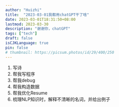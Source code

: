 ```yaml
---
author: "Huizhi"
title:  "2023-03-01我都用chatGPT干了啥"  
date: 2023-03-01T18:31:50+08:00
lastmod: 2023-03-30
description: "谢谢你，chatGPT"
tags: ["tech"]
draft: false
isCJKLanguage: true
pin: false
# thumbnail: https://picsum.photos/id/29/400/250
---
```




 
1. 写诗
2. 帮我写程序
3. 帮我debug
4. 帮我构造数据
5. 帮我优化Resume
6. 梳理NLP知识时，解释不清晰的名词，并给出例子